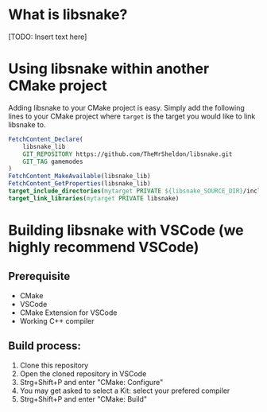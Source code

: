# What is libsnake?
[TODO: Insert text here]

# Using libsnake within another CMake project
Adding libsnake to your CMake project is easy. Simply add the following lines to your CMake project where `target` is the target you would like to link libsnake to.
```cmake
FetchContent_Declare(
	libsnake_lib
	GIT_REPOSITORY https://github.com/TheMrSheldon/libsnake.git
	GIT_TAG gamemodes
)
FetchContent_MakeAvailable(libsnake_lib)
FetchContent_GetProperties(libsnake_lib)
target_include_directories(mytarget PRIVATE ${libsnake_SOURCE_DIR}/include/)
target_link_libraries(mytarget PRIVATE libsnake)
```

# Building libsnake with VSCode (we highly recommend VSCode)
## Prerequisite
 * CMake
 * VSCode
 * CMake Extension for VSCode
 * Working C++ compiler

## Build process:
 1. Clone this repository
 1. Open the cloned repository in VSCode
 1. Strg+Shift+P and enter "CMake: Configure"
 1. You may get asked to select a Kit: select your prefered compiler
 1. Strg+Shift+P and enter "CMake: Build"